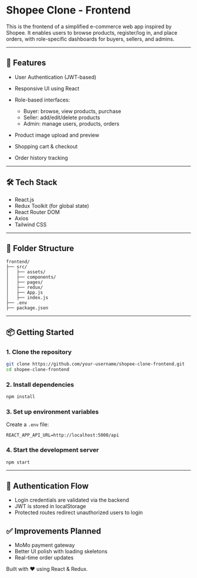 # Shopee Clone - Frontend

This is the frontend of a simplified e-commerce web app inspired by Shopee. It enables users to browse products, register/log in, and place orders, with role-specific dashboards for buyers, sellers, and admins.

---

## 🚀 Features

* User Authentication (JWT-based)
* Responsive UI using React
* Role-based interfaces:

  * Buyer: browse, view products, purchase
  * Seller: add/edit/delete products
  * Admin: manage users, products, orders
* Product image upload and preview
* Shopping cart & checkout
* Order history tracking

---

## 🛠 Tech Stack

* React.js
* Redux Toolkit (for global state)
* React Router DOM
* Axios
* Tailwind CSS

---

## 📁 Folder Structure

```
frontend/
├── src/
│   ├── assets/
│   ├── components/
│   ├── pages/
│   ├── redux/
│   ├── App.js
│   ├── index.js
├── .env
├── package.json
```

---

## 📦 Getting Started

### 1. Clone the repository

```bash
git clone https://github.com/your-username/shopee-clone-frontend.git
cd shopee-clone-frontend
```

### 2. Install dependencies

```bash
npm install
```

### 3. Set up environment variables

Create a `.env` file:

```env
REACT_APP_API_URL=http://localhost:5000/api
```

### 4. Start the development server

```bash
npm start
```

---

## 🔐 Authentication Flow

* Login credentials are validated via the backend
* JWT is stored in localStorage
* Protected routes redirect unauthorized users to login



## ✅ Improvements Planned

* MoMo payment gateway
* Better UI polish with loading skeletons
* Real-time order updates



Built with ❤️ using React & Redux.
